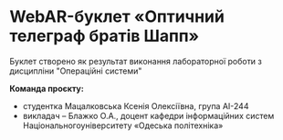 # WebAR-буклет «Оптичний телеграф братів Шапп»
Буклет створено як результат виконання лабораторної роботи з дисципліни "Операційні системи"

**Команда проєкту:**
- студентка Мацалковська Ксенія Олексіївна, група АІ-244
- викладач – Блажко О.А., доцент кафедри інформаційних систем Національногоуніверситету «Одеська політехніка»
